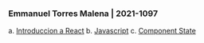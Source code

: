 ### Emmanuel Torres Malena | 2021-1097

a. [Introduccion a React](./ex_1)
b. [Javascript](./ex_2)
c. [Component State](./ex_3)
